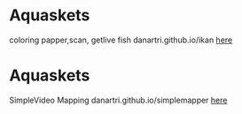 # Aquaskets
coloring papper,scan, getlive fish
danartri.github.io/ikan
<a href="https://danartri.github.io/ikan/
">here</a>

# Aquaskets
SimpleVideo Mapping
danartri.github.io/simplemapper
<a href="https://danartri.github.io/simplemapper/
">here</a>

